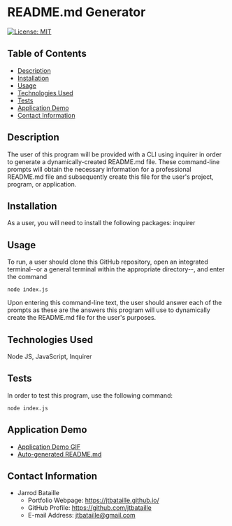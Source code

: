 # README.md Generator
[![License: MIT](https://img.shields.io/badge/License-MIT-yellow.svg)](https://opensource.org/licenses/MIT)

## Table of Contents
* [Description](#description)
* [Installation](#installation)
* [Usage](#usage)
* [Technologies Used](#technologies-used)
* [Tests](#tests)
* [Application Demo](#application-demo)
* [Contact Information](#contact-information)

## Description
The user of this program will be provided with a CLI using inquirer in order to generate a dynamically-created README.md file. These command-line prompts will obtain the necessary information for a professional README.md file and subsequently create this file for the user's project, program, or application.

## Installation
As a user, you will need to install the following packages: inquirer

## Usage
To run, a user should clone this GitHub repository, open an integrated terminal--or a general terminal within the appropriate directory--, and enter the command

<code>node index.js</code>

Upon entering this command-line text, the user should answer each of the prompts as these are the answers this program will use to dynamically create the README.md file for the user's purposes.

## Technologies Used
Node JS, JavaScript, Inquirer

## Tests
In order to test this program, use the following command:

<code>node index.js</code>

## Application Demo
* [Application Demo GIF](https://drive.google.com/file/d/1SD1qOwN0psHxVKjecJ3_Z7yH2igEnlpA/view?usp=sharing)
* [Auto-generated README.md](https://github.com/jtbataille/README-Generator/blob/master/README2.md)


## Contact Information
* Jarrod Bataille
  * Portfolio Webpage: https://jtbataille.github.io/
  * GitHub Profile: https://github.com/jtbataille
  * E-mail Address: jtbataille@gmail.com
